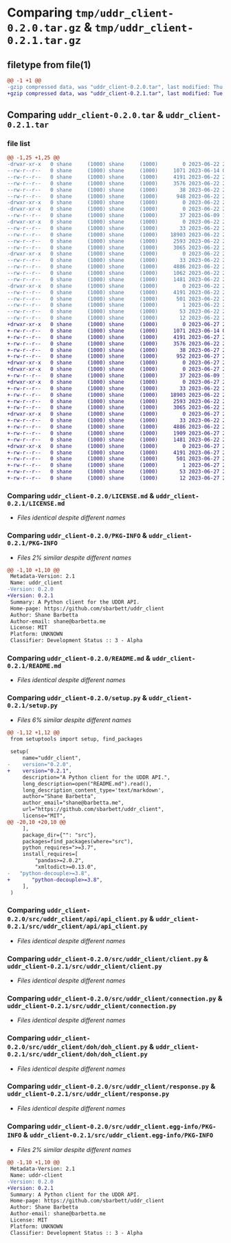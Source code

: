 # Comparing `tmp/uddr_client-0.2.0.tar.gz` & `tmp/uddr_client-0.2.1.tar.gz`

## filetype from file(1)

```diff
@@ -1 +1 @@
-gzip compressed data, was "uddr_client-0.2.0.tar", last modified: Thu Jun 22 21:58:34 2023, max compression
+gzip compressed data, was "uddr_client-0.2.1.tar", last modified: Tue Jun 27 21:34:45 2023, max compression
```

## Comparing `uddr_client-0.2.0.tar` & `uddr_client-0.2.1.tar`

### file list

```diff
@@ -1,25 +1,25 @@
-drwxr-xr-x   0 shane     (1000) shane     (1000)        0 2023-06-22 21:58:34.824825 uddr_client-0.2.0/
--rw-r--r--   0 shane     (1000) shane     (1000)     1071 2023-06-14 04:19:49.000000 uddr_client-0.2.0/LICENSE.md
--rw-r--r--   0 shane     (1000) shane     (1000)     4191 2023-06-22 21:58:34.824825 uddr_client-0.2.0/PKG-INFO
--rw-r--r--   0 shane     (1000) shane     (1000)     3576 2023-06-22 21:56:00.000000 uddr_client-0.2.0/README.md
--rw-r--r--   0 shane     (1000) shane     (1000)       38 2023-06-22 21:58:34.824825 uddr_client-0.2.0/setup.cfg
--rw-r--r--   0 shane     (1000) shane     (1000)      948 2023-06-22 21:58:18.000000 uddr_client-0.2.0/setup.py
-drwxr-xr-x   0 shane     (1000) shane     (1000)        0 2023-06-22 21:58:34.814825 uddr_client-0.2.0/src/
-drwxr-xr-x   0 shane     (1000) shane     (1000)        0 2023-06-22 21:58:34.814825 uddr_client-0.2.0/src/uddr_client/
--rw-r--r--   0 shane     (1000) shane     (1000)       37 2023-06-09 19:52:19.000000 uddr_client-0.2.0/src/uddr_client/__init__.py
-drwxr-xr-x   0 shane     (1000) shane     (1000)        0 2023-06-22 21:58:34.814825 uddr_client-0.2.0/src/uddr_client/api/
--rw-r--r--   0 shane     (1000) shane     (1000)       33 2023-06-22 21:56:00.000000 uddr_client-0.2.0/src/uddr_client/api/__init__.py
--rw-r--r--   0 shane     (1000) shane     (1000)    18903 2023-06-22 21:56:00.000000 uddr_client-0.2.0/src/uddr_client/api/api_client.py
--rw-r--r--   0 shane     (1000) shane     (1000)     2593 2023-06-22 21:56:00.000000 uddr_client-0.2.0/src/uddr_client/client.py
--rw-r--r--   0 shane     (1000) shane     (1000)     3065 2023-06-22 21:56:00.000000 uddr_client-0.2.0/src/uddr_client/connection.py
-drwxr-xr-x   0 shane     (1000) shane     (1000)        0 2023-06-22 21:58:34.814825 uddr_client-0.2.0/src/uddr_client/doh/
--rw-r--r--   0 shane     (1000) shane     (1000)       33 2023-06-22 21:56:00.000000 uddr_client-0.2.0/src/uddr_client/doh/__init__.py
--rw-r--r--   0 shane     (1000) shane     (1000)     4886 2023-06-22 21:56:00.000000 uddr_client-0.2.0/src/uddr_client/doh/doh_client.py
--rw-r--r--   0 shane     (1000) shane     (1000)     1062 2023-06-22 21:56:00.000000 uddr_client-0.2.0/src/uddr_client/doh/ioc_parser.py
--rw-r--r--   0 shane     (1000) shane     (1000)     1481 2023-06-22 21:56:00.000000 uddr_client-0.2.0/src/uddr_client/response.py
-drwxr-xr-x   0 shane     (1000) shane     (1000)        0 2023-06-22 21:58:34.814825 uddr_client-0.2.0/src/uddr_client.egg-info/
--rw-r--r--   0 shane     (1000) shane     (1000)     4191 2023-06-22 21:58:34.000000 uddr_client-0.2.0/src/uddr_client.egg-info/PKG-INFO
--rw-r--r--   0 shane     (1000) shane     (1000)      501 2023-06-22 21:58:34.000000 uddr_client-0.2.0/src/uddr_client.egg-info/SOURCES.txt
--rw-r--r--   0 shane     (1000) shane     (1000)        1 2023-06-22 21:58:34.000000 uddr_client-0.2.0/src/uddr_client.egg-info/dependency_links.txt
--rw-r--r--   0 shane     (1000) shane     (1000)       53 2023-06-22 21:58:34.000000 uddr_client-0.2.0/src/uddr_client.egg-info/requires.txt
--rw-r--r--   0 shane     (1000) shane     (1000)       12 2023-06-22 21:58:34.000000 uddr_client-0.2.0/src/uddr_client.egg-info/top_level.txt
+drwxr-xr-x   0 shane     (1000) shane     (1000)        0 2023-06-27 21:34:45.946167 uddr_client-0.2.1/
+-rw-r--r--   0 shane     (1000) shane     (1000)     1071 2023-06-14 04:19:49.000000 uddr_client-0.2.1/LICENSE.md
+-rw-r--r--   0 shane     (1000) shane     (1000)     4191 2023-06-27 21:34:45.946167 uddr_client-0.2.1/PKG-INFO
+-rw-r--r--   0 shane     (1000) shane     (1000)     3576 2023-06-22 21:56:00.000000 uddr_client-0.2.1/README.md
+-rw-r--r--   0 shane     (1000) shane     (1000)       38 2023-06-27 21:34:45.946167 uddr_client-0.2.1/setup.cfg
+-rw-r--r--   0 shane     (1000) shane     (1000)      952 2023-06-27 21:32:58.000000 uddr_client-0.2.1/setup.py
+drwxr-xr-x   0 shane     (1000) shane     (1000)        0 2023-06-27 21:34:45.936167 uddr_client-0.2.1/src/
+drwxr-xr-x   0 shane     (1000) shane     (1000)        0 2023-06-27 21:34:45.936167 uddr_client-0.2.1/src/uddr_client/
+-rw-r--r--   0 shane     (1000) shane     (1000)       37 2023-06-09 19:52:19.000000 uddr_client-0.2.1/src/uddr_client/__init__.py
+drwxr-xr-x   0 shane     (1000) shane     (1000)        0 2023-06-27 21:34:45.936167 uddr_client-0.2.1/src/uddr_client/api/
+-rw-r--r--   0 shane     (1000) shane     (1000)       33 2023-06-22 21:56:00.000000 uddr_client-0.2.1/src/uddr_client/api/__init__.py
+-rw-r--r--   0 shane     (1000) shane     (1000)    18903 2023-06-22 21:56:00.000000 uddr_client-0.2.1/src/uddr_client/api/api_client.py
+-rw-r--r--   0 shane     (1000) shane     (1000)     2593 2023-06-22 21:56:00.000000 uddr_client-0.2.1/src/uddr_client/client.py
+-rw-r--r--   0 shane     (1000) shane     (1000)     3065 2023-06-22 21:56:00.000000 uddr_client-0.2.1/src/uddr_client/connection.py
+drwxr-xr-x   0 shane     (1000) shane     (1000)        0 2023-06-27 21:34:45.946167 uddr_client-0.2.1/src/uddr_client/doh/
+-rw-r--r--   0 shane     (1000) shane     (1000)       33 2023-06-22 21:56:00.000000 uddr_client-0.2.1/src/uddr_client/doh/__init__.py
+-rw-r--r--   0 shane     (1000) shane     (1000)     4886 2023-06-22 21:56:00.000000 uddr_client-0.2.1/src/uddr_client/doh/doh_client.py
+-rw-r--r--   0 shane     (1000) shane     (1000)     1909 2023-06-27 21:27:27.000000 uddr_client-0.2.1/src/uddr_client/doh/ioc_parser.py
+-rw-r--r--   0 shane     (1000) shane     (1000)     1481 2023-06-22 21:56:00.000000 uddr_client-0.2.1/src/uddr_client/response.py
+drwxr-xr-x   0 shane     (1000) shane     (1000)        0 2023-06-27 21:34:45.936167 uddr_client-0.2.1/src/uddr_client.egg-info/
+-rw-r--r--   0 shane     (1000) shane     (1000)     4191 2023-06-27 21:34:45.000000 uddr_client-0.2.1/src/uddr_client.egg-info/PKG-INFO
+-rw-r--r--   0 shane     (1000) shane     (1000)      501 2023-06-27 21:34:45.000000 uddr_client-0.2.1/src/uddr_client.egg-info/SOURCES.txt
+-rw-r--r--   0 shane     (1000) shane     (1000)        1 2023-06-27 21:34:45.000000 uddr_client-0.2.1/src/uddr_client.egg-info/dependency_links.txt
+-rw-r--r--   0 shane     (1000) shane     (1000)       53 2023-06-27 21:34:45.000000 uddr_client-0.2.1/src/uddr_client.egg-info/requires.txt
+-rw-r--r--   0 shane     (1000) shane     (1000)       12 2023-06-27 21:34:45.000000 uddr_client-0.2.1/src/uddr_client.egg-info/top_level.txt
```

### Comparing `uddr_client-0.2.0/LICENSE.md` & `uddr_client-0.2.1/LICENSE.md`

 * *Files identical despite different names*

### Comparing `uddr_client-0.2.0/PKG-INFO` & `uddr_client-0.2.1/PKG-INFO`

 * *Files 2% similar despite different names*

```diff
@@ -1,10 +1,10 @@
 Metadata-Version: 2.1
 Name: uddr_client
-Version: 0.2.0
+Version: 0.2.1
 Summary: A Python client for the UDDR API.
 Home-page: https://github.com/sbarbett/uddr_client
 Author: Shane Barbetta
 Author-email: shane@barbetta.me
 License: MIT
 Platform: UNKNOWN
 Classifier: Development Status :: 3 - Alpha
```

### Comparing `uddr_client-0.2.0/README.md` & `uddr_client-0.2.1/README.md`

 * *Files identical despite different names*

### Comparing `uddr_client-0.2.0/setup.py` & `uddr_client-0.2.1/setup.py`

 * *Files 6% similar despite different names*

```diff
@@ -1,12 +1,12 @@
 from setuptools import setup, find_packages
 
 setup(
     name="uddr_client", 
-    version="0.2.0",  
+    version="0.2.1",  
     description="A Python client for the UDDR API.", 
     long_description=open("README.md").read(),
     long_description_content_type='text/markdown', 
     author="Shane Barbetta", 
     author_email="shane@barbetta.me",  
     url="https://github.com/sbarbett/uddr_client", 
     license="MIT", 
@@ -20,10 +20,10 @@
     ],
     package_dir={"": "src"},  
     packages=find_packages(where="src"),  
     python_requires=">=3.7", 
     install_requires=[
         "pandas>=2.0.2",
         "xmltodict>=0.13.0",
-	"python-decouple>=3.8",
+	    "python-decouple>=3.8",
     ],
 )
```

### Comparing `uddr_client-0.2.0/src/uddr_client/api/api_client.py` & `uddr_client-0.2.1/src/uddr_client/api/api_client.py`

 * *Files identical despite different names*

### Comparing `uddr_client-0.2.0/src/uddr_client/client.py` & `uddr_client-0.2.1/src/uddr_client/client.py`

 * *Files identical despite different names*

### Comparing `uddr_client-0.2.0/src/uddr_client/connection.py` & `uddr_client-0.2.1/src/uddr_client/connection.py`

 * *Files identical despite different names*

### Comparing `uddr_client-0.2.0/src/uddr_client/doh/doh_client.py` & `uddr_client-0.2.1/src/uddr_client/doh/doh_client.py`

 * *Files identical despite different names*

### Comparing `uddr_client-0.2.0/src/uddr_client/response.py` & `uddr_client-0.2.1/src/uddr_client/response.py`

 * *Files identical despite different names*

### Comparing `uddr_client-0.2.0/src/uddr_client.egg-info/PKG-INFO` & `uddr_client-0.2.1/src/uddr_client.egg-info/PKG-INFO`

 * *Files 2% similar despite different names*

```diff
@@ -1,10 +1,10 @@
 Metadata-Version: 2.1
 Name: uddr-client
-Version: 0.2.0
+Version: 0.2.1
 Summary: A Python client for the UDDR API.
 Home-page: https://github.com/sbarbett/uddr_client
 Author: Shane Barbetta
 Author-email: shane@barbetta.me
 License: MIT
 Platform: UNKNOWN
 Classifier: Development Status :: 3 - Alpha
```

